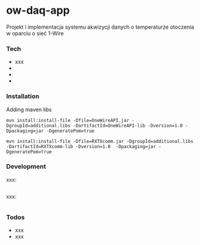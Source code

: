 # ow-daq-app
Projekt i implementacja systemu akwizycji danych o temperaturze otoczenia w oparciu o  sieć 1-Wire


### Tech


* xxx
*
*
*


### Installation

Adding maven libs

```
mvn install:install-file -Dfile=OneWireAPI.jar -DgroupId=additional.libs -DartifactId=OneWireAPI-lib -Dversion=1.0 -Dpackaging=jar -DgeneratePom=true

mvn install:install-file -Dfile=RXTXcomm.jar -DgroupId=additional.libs -DartifactId=RXTXcomm-lib -Dversion=1.0  -Dpackaging=jar -DgeneratePom=true
```




### Development

xxx:
```

```

xxx:
```

```


### Todos

 - xxx
 - xxx
